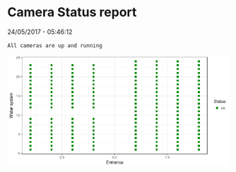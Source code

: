 Camera Status report
================
24/05/2017 - 05:46:12

    All cameras are up and running

![](camreport_files/figure-markdown_github/unnamed-chunk-2-1.png)

